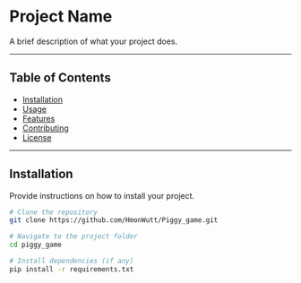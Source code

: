 # Project Name

A brief description of what your project does.

---

## Table of Contents

- [Installation](#installation)
- [Usage](#usage)
- [Features](#features)
- [Contributing](#contributing)
- [License](#license)

---

## Installation

Provide instructions on how to install your project.

```bash
# Clone the repository
git clone https://github.com/HmonWutt/Piggy_game.git

# Navigate to the project folder
cd piggy_game

# Install dependencies (if any)
pip install -r requirements.txt
```
